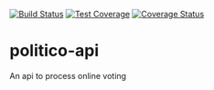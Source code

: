 
[![Build Status](https://travis-ci.org/softMaina/politico-api.svg?branch=develop)](https://travis-ci.org/softMaina/politico-api)
[![Test Coverage](https://api.codeclimate.com/v1/badges/c71beed775eb3c0307ed/test_coverage)](https://codeclimate.com/github/softMaina/politico-api/test_coverage)
[![Coverage Status](https://coveralls.io/repos/github/softMaina/politico-api/badge.svg?branch=ft-get-parties-163759304)](https://coveralls.io/github/softMaina/politico-api?branch=ft-get-parties-163759304)
# politico-api
An api to process online voting 
